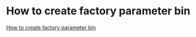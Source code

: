How to create factory parameter bin
===================================

[How to create factory parameter bin](../../en/compile_and_develop/How_to_create_factory_parameter_bin.md)